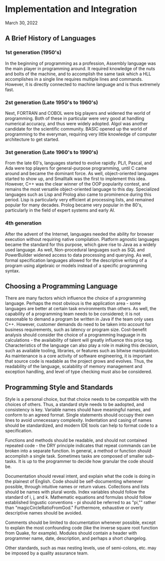 # Implementation and Integration
March 30, 2022

## A Brief History of Languages

### 1st generation (1950's)
In the beginning of programming as a profession, Assembly language was the main player in programming around. It required knowledge of the nuts and bolts of the machine, and to accomplish the same task which a HLL accomplishes in a single line requires multiple lines and commands. However, it is directly connected to machine language and is thus extremely fast.

### 2st generation (Late 1950's to 1960's)
Next, FORTRAN and COBOL were big players and widened the world of programming. Both of these in particular were very good at handling numerical accuracy, and thus were widely adopted. Algol was another candidate for the scientific community. BASIC opened up the world of programming to the everyman, requiring very little knowledge of computer architecture to get started.

### 3st generation (Late 1960's to 1990's)
From the late 60's, languages started to evolve rapidly. PL/I, Pascal, and Ada were top players for general-purpose programming, until C came around and became the dominant force. As well, object-oriented languages started to show up, and Smalltalk was the first to implement this idea. However, C++ was the clear winner of the OOP popularity contest, and remains the most versatile object-oriented language to this day. Specialized languages such as Lisp and Prolog also came to prominence during this period. Lisp is particularly very efficient at processing lists, and remained popular for many decades. Prolog became very popular in the 80's, particularly in the field of expert systems and early AI.

### 4th generation
After the advent of the Internet, languages needed the ability for browser execution without requiring native compilation. Platform agnostic languages became the standard for this purpose, which gave rise to Java as a widely used language. As well, Non-procedural languages such as SQL and PowerBuilder widened access to data processing and querying. As well, formal specification languages allowed for the descriptive writing of a program using algebraic or models instead of a specific programming syntax.

## Choosing a Programming Language
There are many factors which influence the choice of a programming language. Perhaps the most obvious is the application area - some languages are better at certain task environments than others. As well, the capability of a programming team needs to be considered; it is not reasonable to demand a program be written in Java if the team only uses C++. However, customer demands do need to be taken into account for business requirements, such as latency or program size. Cost-benefit analysis should consider the choice of a programming lnaguage in its calculations - the availability of talent will greatly influence this price tag. Characteristics of the language can also play a role in making this decision, such as available tooling, libraries, or features such as bitwise manipulation. As maintenance is a core activity of software engineering, it is important that source code is readable as the project grows and evolves. Thus, the readability of the language, scalability of memory management and exception handling, and level of type checking must also be considered.

## Programming Style and Standards
Style is a personal choice, but that choice needs to be compatible with the choices of others. Thus, a standard style needs to be aadopted, and consistency is key. Variable names should have meaningful names, and conform to an agreed format. Single statements should occupy their own lines to avoid unnecessary complexity. Indentation and casing of names should be standardized, and modern IDE tools can help to format code to a specification.

Functions and methods should be readable, and should not contained repeated code - the DRY principle indicates that repeat commands can be broken into a separate function. In general, a method or function should accomplish a single task. Sometimes tasks are composed of smaller sub-tasks. It is up to the programmer to decide how granular the code should be.

Documentation should reveal intent, and explain what the code is doing in the plainest of English. Code should be self-documenting whenever possible, through intuitive names or return values. Collections and lists should be names with plural words. Index variables should follow the standard of i, j, and k. Mathematic equations and formulas should follow established lingustic conventions - pi should be referred to as "pi,"" rather than "magicCircleRatioFromGod." Furthermore, exhaustive or overly descriptive names should be avoided.

Comments should be limited to documentation whenever possible, except to explain the most confounding code (like the inverse square root function from Quake, for example). Modules should contain a header with programmer name, date, description, and perhaps a short changelog.

Other standards, such as max nesting levels, use of semi-colons, etc. may be imposed by a quality assurance team.